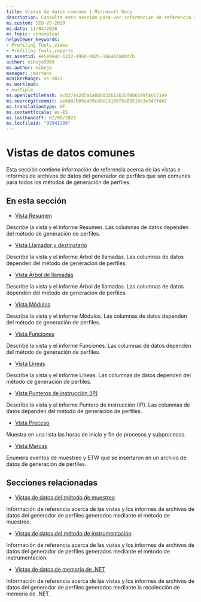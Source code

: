 ```yaml
---
title: Vistas de datos comunes | Microsoft Docs
description: Consulte esta sección para ver información de referencia sobre las vistas e informes de los archivos de datos del generador de perfiles que son comunes para todos los métodos de generación de perfiles.
ms.custom: SEO-VS-2020
ms.date: 11/04/2016
ms.topic: conceptual
helpviewer_keywords:
- Profiling Tools,views
- Profiling Tools,reports
ms.assetid: ee5e964c-1222-496d-b825-166443a89d2b
author: mikejo5000
ms.author: mikejo
manager: jmartens
monikerRange: vs-2017
ms.workload:
- multiple
ms.openlocfilehash: acb27aa2d5a1a0dd032612635f4b6549fa6671e9
ms.sourcegitcommit: ae6d47b09a439cd0e13180f5e89510e3e347fd47
ms.translationtype: HT
ms.contentlocale: es-ES
ms.lasthandoff: 02/08/2021
ms.locfileid: "99941286"
---
```

# <a name="common-data-views"></a>Vistas de datos comunes
Esta sección contiene información de referencia acerca de las vistas e informes de archivos de datos del generador de perfiles que son comunes para todos los métodos de generación de perfiles.

## <a name="in-this-section"></a>En esta sección
- [Vista Resumen](../profiling/summary-view.md)

 Describe la vista y el informe Resumen. Las columnas de datos dependen del método de generación de perfiles.

- [Vista Llamador y destinatario](../profiling/caller-callee-view.md)

 Describe la vista y el informe Árbol de llamadas. Las columnas de datos dependen del método de generación de perfiles.

- [Vista Árbol de llamadas](../profiling/call-tree-view.md)

 Describe la vista y el informe Árbol de llamadas. Las columnas de datos dependen del método de generación de perfiles.

- [Vista Módulos](../profiling/modules-view.md)

 Describe la vista y el informe Módulos. Las columnas de datos dependen del método de generación de perfiles.

- [Vista Funciones](../profiling/functions-view.md)

 Describe la vista y el informe Funciones. Las columnas de datos dependen del método de generación de perfiles.

- [Vista Líneas](../profiling/lines-view.md)

 Describe la vista y el informe Líneas. Las columnas de datos dependen del método de generación de perfiles.

- [Vista Punteros de instrucción (IP)](../profiling/instruction-pointers-ips-view.md)

 Describe la vista y el informe Puntero de instrucción (IP). Las columnas de datos dependen del método de generación de perfiles.

- [Vista Proceso](../profiling/process-view.md)

 Muestra en una lista las horas de inicio y fin de procesos y subprocesos.

- [Vista Marcas](../profiling/marks-view.md)

 Enumera eventos de muestreo y ETW que se insertaron en un archivo de datos de generación de perfiles.

## <a name="related-sections"></a>Secciones relacionadas
- [Vistas de datos del método de muestreo](../profiling/profiler-sampling-method-data-views.md)

 Información de referencia acerca de las vistas y los informes de archivos de datos del generador de perfiles generados mediante el método de muestreo.

- [Vistas de datos del método de instrumentación](../profiling/instrumentation-method-data-views.md)

 Información de referencia acerca de las vistas y los informes de archivos de datos del generador de perfiles generados mediante el método de instrumentación.

- [Vistas de datos de memoria de .NET](../profiling/dotnet-memory-data-views.md)

 Información de referencia acerca de las vistas y los informes de archivos de datos del generador de perfiles generados mediante la recolección de memoria de .NET.
